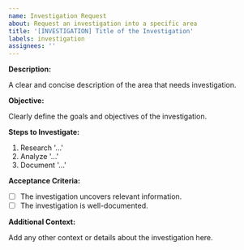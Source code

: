 ```yaml
---
name: Investigation Request
about: Request an investigation into a specific area
title: '[INVESTIGATION] Title of the Investigation'
labels: investigation
assignees: ''
---
```


**Description:**

A clear and concise description of the area that needs investigation.

**Objective:**

Clearly define the goals and objectives of the investigation.

**Steps to Investigate:**

1. Research '...'
2. Analyze '...'
3. Document '...'

**Acceptance Criteria:**

- [ ] The investigation uncovers relevant information.
- [ ] The investigation is well-documented.

**Additional Context:**

Add any other context or details about the investigation here.
